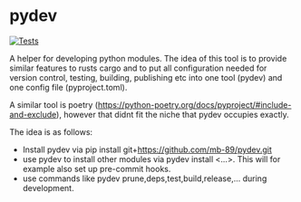 # pydev

[![Tests](https://github.com/mb-89/pydev/actions/workflows/tests.yml/badge.svg)](https://github.com/mb-89/pydev/actions/workflows/tests.yml)

A helper for developing python modules.
The idea of this tool is to provide similar features to rusts cargo and to put all
configuration needed for version control, testing, building, publishing etc into one tool (pydev)
and one config file (pyproject.toml).

A similar tool is poetry (https://python-poetry.org/docs/pyproject/#include-and-exclude),
however that didnt fit the niche that pydev occupies exactly.

The idea is as follows:
- Install pydev via pip install git+https://github.com/mb-89/pydev.git
- use pydev to install other modules via pydev install <...>. This will for example also set up pre-commit hooks.
- use commands like pydev prune,deps,test,build,release,... during development.